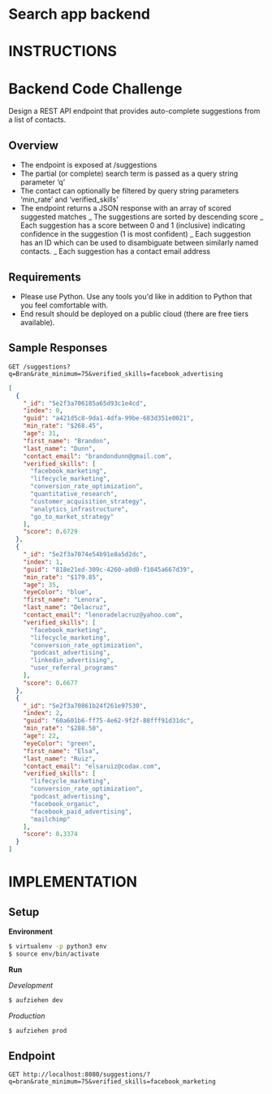 # Search app backend

# INSTRUCTIONS

# Backend Code Challenge

Design a REST API endpoint that provides auto-complete suggestions from a list of contacts.

## Overview

- The endpoint is exposed at /suggestions
- The partial (or complete) search term is passed as a query string parameter ‘q’
- The contact can optionally be filtered by query string parameters ‘min_rate’ and ‘verified_skills’
- The endpoint returns a JSON response with an array of scored suggested matches
  _ The suggestions are sorted by descending score
  _ Each suggestion has a score between 0 and 1 (inclusive) indicating confidence in the suggestion (1 is most confident)
  _ Each suggestion has an ID which can be used to disambiguate between similarly named contacts.
  _ Each suggestion has a contact email address

## Requirements

- Please use Python. Use any tools you'd like in addition to Python that you feel comfortable with.
- End result should be deployed on a public cloud (there are free tiers available).

## Sample Responses

`GET /suggestions?q=Bran&rate_minimum=75&verified_skills=facebook_advertising`

```json
[
  {
    "_id": "5e2f3a706185a65d93c1e4cd",
    "index": 0,
    "guid": "a421d5c8-9da1-4dfa-99be-683d351e0021",
    "min_rate": "$268.45",
    "age": 31,
    "first_name": "Brandon",
    "last_name": "Dunn",
    "contact_email": "brandondunn@gmail.com",
    "verified_skills": [
      "facebook_marketing",
      "lifecycle_marketing",
      "conversion_rate_optimization",
      "quantitative_research",
      "customer_acquisition_strategy",
      "analytics_infrastructure",
      "go_to_market_strategy"
    ],
    "score": 0.6729
  },
  {
    "_id": "5e2f3a7074e54b91e8a5d2dc",
    "index": 1,
    "guid": "818e21ed-309c-4260-a0d0-f1045a667d39",
    "min_rate": "$179.85",
    "age": 35,
    "eyeColor": "blue",
    "first_name": "Lenora",
    "last_name": "Delacruz",
    "contact_email": "lenoradelacruz@yahoo.com",
    "verified_skills": [
      "facebook_marketing",
      "lifecycle_marketing",
      "conversion_rate_optimization",
      "podcast_advertising",
      "linkedin_advertising",
      "user_referral_programs"
    ],
    "score": 0.6677
  },
  {
    "_id": "5e2f3a70861b24f261e97530",
    "index": 2,
    "guid": "60a601b6-ff75-4e62-9f2f-88fff91d31dc",
    "min_rate": "$288.50",
    "age": 22,
    "eyeColor": "green",
    "first_name": "Elsa",
    "last_name": "Ruiz",
    "contact_email": "elsaruiz@codax.com",
    "verified_skills": [
      "lifecycle_marketing",
      "conversion_rate_optimization",
      "podcast_advertising",
      "facebook_organic",
      "facebook_paid_advertising",
      "mailchimp"
    ],
    "score": 0.3374
  }
]
```

# IMPLEMENTATION

## Setup

**Environment**

```bash
$ virtualenv -p python3 env
$ source env/bin/activate
```

**Run**

*Development*

```bash
$ aufziehen dev
```

*Production*

```bash
$ aufziehen prod
```

## Endpoint

`GET http://localhost:8080/suggestions/?q=bran&rate_minimum=75&verified_skills=facebook_marketing`
